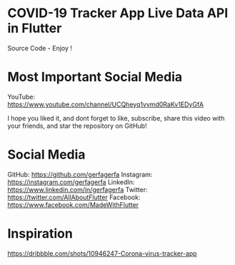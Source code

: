 # COVID-19 Tracker App Live Data API in Flutter
Source Code - Enjoy !

# Most Important Social Media
YouTube: https://www.youtube.com/channel/UCQheyq1vvmd0RaKv1EDyGfA

I hope you liked it, and dont forget to like, subscribe, share this video with your friends, and star the repository on GitHub!

# Social Media
GitHub: https://github.com/gerfagerfa
Instagram: https://instagram.com/gerfagerfa
LinkedIn: https://www.linkedin.com/in/gerfagerfa
Twitter: https://twitter.com/AllAboutFlutter
Facebook: https://www.facebook.com/MadeWithFlutter

# Inspiration
https://dribbble.com/shots/10946247-Corona-virus-tracker-app